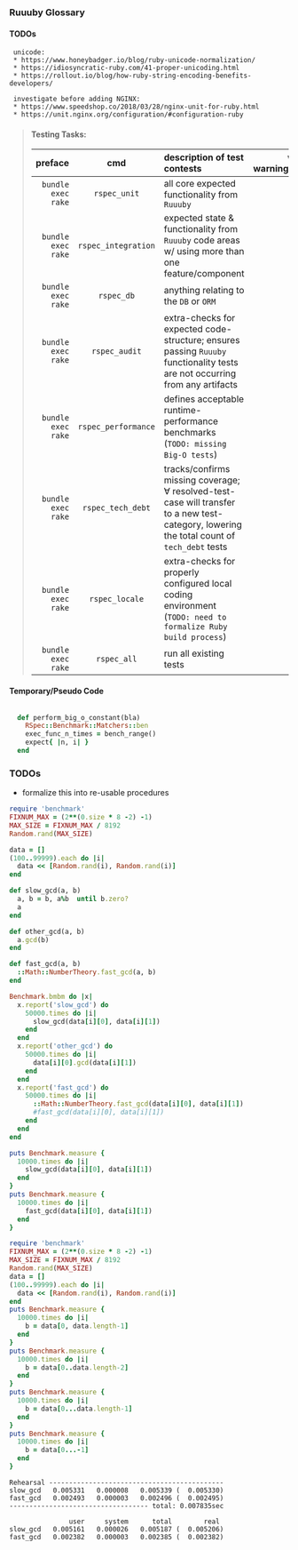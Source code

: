 
### Ruuuby Glossary

#### TODOs
```
 unicode:
 * https://www.honeybadger.io/blog/ruby-unicode-normalization/
 * https://idiosyncratic-ruby.com/41-proper-unicoding.html
 * https://rollout.io/blog/how-ruby-string-encoding-benefits-developers/

 investigate before adding NGINX:
 * https://www.speedshop.co/2018/03/28/nginx-unit-for-ruby.html
 * https://unit.nginx.org/configuration/#configuration-ruby
```

>#### Testing Tasks:
>| preface            | cmd                 | description of test contests | w/ warnings?
>| -----------------: | :-----------------: | :---------- | ----------:
>| `bundle exec rake` | `rspec_unit`        | all core expected functionality from `Ruuuby` | ❌ |
>| `bundle exec rake` | `rspec_integration` | expected state & functionality from `Ruuuby` code areas w/ using more than one feature/component | ❌ |
>| `bundle exec rake` | `rspec_db`          | anything relating to the `DB` or `ORM` | ❌ |
>| `bundle exec rake` | `rspec_audit`       | extra-checks for expected code-structure; ensures passing `Ruuuby` functionality tests are not occurring from any artifacts | ❌ |
>| `bundle exec rake` | `rspec_performance` | defines acceptable runtime-performance benchmarks (`TODO: missing Big-O tests`) | ❌ |
>| `bundle exec rake` | `rspec_tech_debt`   | tracks/confirms missing coverage; ∀ resolved-test-case will transfer to a new test-category, lowering the total count of `tech_debt` tests | ❌ |
>| `bundle exec rake` | `rspec_locale`      | extra-checks for properly configured local coding environment (`TODO: need to formalize Ruby build process`) | ❌ |
>| `bundle exec rake` | `rspec_all`         | run all existing tests | ✅ |

#### Temporary/Pseudo Code

```ruby

  def perform_big_o_constant(bla)
    RSpec::Benchmark::Matchers::ben
    exec_func_n_times = bench_range()
    expect{ |n, i| }
  end

```

### TODOs

 * formalize this into re-usable procedures

```ruby
require 'benchmark'
FIXNUM_MAX = (2**(0.size * 8 -2) -1)
MAX_SIZE = FIXNUM_MAX / 8192
Random.rand(MAX_SIZE)

data = []
(100..99999).each do |i|
  data << [Random.rand(i), Random.rand(i)]
end

def slow_gcd(a, b)
  a, b = b, a%b  until b.zero?
  a
end

def other_gcd(a, b)
  a.gcd(b)
end

def fast_gcd(a, b)
  ::Math::NumberTheory.fast_gcd(a, b)
end

Benchmark.bmbm do |x|
  x.report('slow_gcd') do
    50000.times do |i|
      slow_gcd(data[i][0], data[i][1])
    end
  end
  x.report('other_gcd') do
    50000.times do |i|
      data[i][0].gcd(data[i][1])
    end
  end
  x.report('fast_gcd') do
    50000.times do |i|
      ::Math::NumberTheory.fast_gcd(data[i][0], data[i][1])
      #fast_gcd(data[i][0], data[i][1])
    end
  end
end

puts Benchmark.measure {
  10000.times do |i|
    slow_gcd(data[i][0], data[i][1])
  end
}
puts Benchmark.measure {
  10000.times do |i|
    fast_gcd(data[i][0], data[i][1])
  end
}

require 'benchmark'
FIXNUM_MAX = (2**(0.size * 8 -2) -1)
MAX_SIZE = FIXNUM_MAX / 8192
Random.rand(MAX_SIZE)
data = []
(100..99999).each do |i|
  data << [Random.rand(i), Random.rand(i)]
end
puts Benchmark.measure {
  10000.times do |i|
    b = data[0, data.length-1]
  end
}
puts Benchmark.measure {
  10000.times do |i|
    b = data[0..data.length-2]
  end
}
puts Benchmark.measure {
  10000.times do |i|
    b = data[0...data.length-1]
  end
}
puts Benchmark.measure {
  10000.times do |i|
    b = data[0...-1]
  end
}

```

```
Rehearsal --------------------------------------------
slow_gcd   0.005331   0.000008   0.005339 (  0.005330)
fast_gcd   0.002493   0.000003   0.002496 (  0.002495)
----------------------------------- total: 0.007835sec

               user     system      total        real
slow_gcd   0.005161   0.000026   0.005187 (  0.005206)
fast_gcd   0.002382   0.000003   0.002385 (  0.002382)
```
